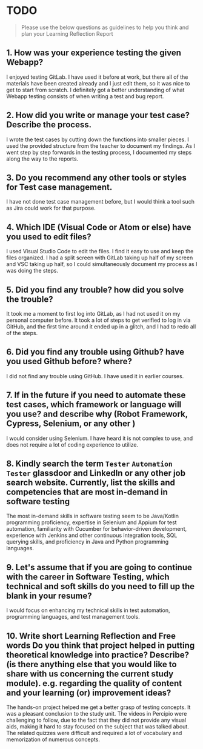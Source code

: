 
# TODO

> Please use the below questions as guidelines to help you think and plan your Learning Reflection Report

## 1. How was your experience testing the given Webapp?
I enjoyed testing GitLab. I have used it before at work, but there all of the materials have been created already and I just edit them, so it was nice to get to start from scratch. I definitely got a better understanding of what Webapp testing consists of when writing a test and bug report.      

## 2. How did you write or manage your test case? Describe the process.
I wrote the test cases by cutting down the functions into smaller pieces. I used the provided structure from the teacher to document my findings. As I went step by step forwards in the testing process, I documented my steps along the way to the reports.    

## 3. Do you recommend any other tools or styles for Test case management. 
I have not done test case management before, but I would think a tool such as Jira could work for that purpose.

## 4. Which IDE (Visual Code or Atom or else) have you used to edit files?
I used Visual Studio Code to edit the files. I find it easy to use and keep the files organized. I had a split screen with GitLab taking up half of my screen and VSC taking up half, so I could simultaneously document my process as I was doing the steps.

## 5. Did you find any trouble? how did you solve the trouble?
It took me a moment to first log into GitLab, as I had not used it on my personal computer before. It took a lot of steps to get verified to log in via GitHub, and the first time around it ended up in a glitch, and I had to redo all of the steps.

## 6. Did you find any trouble using Github? have you used Github before? where?
I did not find any trouble using GitHub. I have used it in earlier courses. 

## 7. If in the future if you need to automate these test cases, which framework or language will you use? and describe why (Robot Framework, Cypress, Selenium, or any other )
I would consider using Selenium. I have heard it is not complex to use, and does not require a lot of coding experience to utilize.

## 8. Kindly search the term `Tester` `Automation Tester` glassdoor and LinkedIn or any other job search website. Currently, list the skills and competencies that are most in-demand in software testing
The most in-demand skills in software testing seem to be Java/Kotlin programming proficiency, expertise in Selenium and Appium for test automation, familiarity with Cucumber for behavior-driven development, experience with Jenkins and other continuous integration tools, SQL querying skills, and proficiency in Java and Python programming languages.

## 9. **Let's assume** that if you are going to continue with the career in Software Testing, which technical and soft skills do you need to fill up the blank in your resume?
I would focus on enhancing my technical skills in test automation, programming languages, and test management tools.

## 10. Write short Learning Reflection and  Free words Do you think that project helped in putting theoretical knowledge into practice? Describe? (is there anything else that you would like to share with us concerning the current study module). e.g. regarding the quality of content and your learning (or) improvement ideas? 
The hands-on project helped me get a better grasp of testing concepts. It was a pleasant conclusion to the study unit. The videos in Percipio were challenging to follow, due to the fact that they did not provide any visual aids, making it hard to stay focused on the subject that was talked about. The related quizzes were difficult and required a lot of vocabulary and memorization of numerous concepts.
